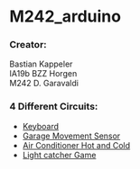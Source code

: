# M242_arduino

### Creator:
Bastian Kappeler<br>
IA19b BZZ Horgen<br>
M242 D. Garavaldi

### 4 Different Circuits:
- [Keyboard](Keyboard)
- [Garage Movement Sensor](GarageSensor)
- [Air Conditioner Hot and Cold](AirCon)
- [Light catcher Game](LightCatcherGame)
